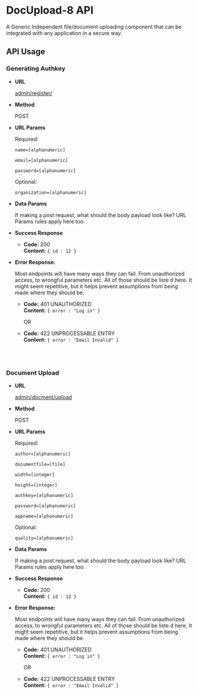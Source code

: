 # DocUpload-8 API 

A Generic Independent  file/document uploading component that can be integrated with any application in a secure way.

## API Usage

### Generating Authkey

* **URL**

  [admin/register/](admin/register/)

* **Method**

  POST

* **URL Params**

  Required:

  `name=[alphanumeric]`

  `email=[alphanumeric]`

  `password=[alphanumeric]`

  Optional:

  `organization=[alphanumeric]`

* **Data Params**

  If making a post request, what should the body payload look like? URL Params rules apply here too.

* **Success Response**

   * **Code:** 200 <br />
    **Content:** `{ id : 12 }`

* **Error Response:**

  Most endpoints will have many ways they can fail. From unauthorized access, to wrongful parameters etc. All of those should be liste d here. It might seem repetitive, but it helps prevent assumptions from being made where they should be.

  * **Code:** 401 UNAUTHORIZED <br/>
    **Content:** `{ error : "Log in" }`

    OR

  * **Code:** 422 UNPROCESSABLE ENTRY <br/>
    **Content:** `{ error : "Email Invalid" }`


<br/><br/>

### Document Upload

* **URL**

  [admin/docment/upload](admin/document/upload)

* **Method**

  POST

* **URL Params**

  Required:

  `author=[alphanumeric]`
  
  `documentfile=[file]`

  `width=[integer]`

  `height=[integer]`

  `authkey=[alphanumeric]`

  `password=[alphanumeric]`

  `appname=[alphanumeric]`

  Optional:

  `quality=[alphanumeric]`

* **Data Params**

  If making a post request, what should the body payload look like? URL Params rules apply here too.

* **Success Response**

   * **Code:** 200 <br />
    **Content:** `{ id : 12 }`

* **Error Response:**

  Most endpoints will have many ways they can fail. From unauthorized access, to wrongful parameters etc. All of those should be liste d here. It might seem repetitive, but it helps prevent assumptions from being made where they should be.

  * **Code:** 401 UNAUTHORIZED <br/>
    **Content:** `{ error : "Log in" }`

    OR

  * **Code:** 422 UNPROCESSABLE ENTRY <br/>
    **Content:** `{ error : "Email Invalid" }`
